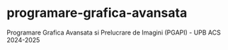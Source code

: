 # programare-grafica-avansata
 Programare Grafica Avansata si Prelucrare de Imagini (PGAPI) - UPB ACS 2024-2025
